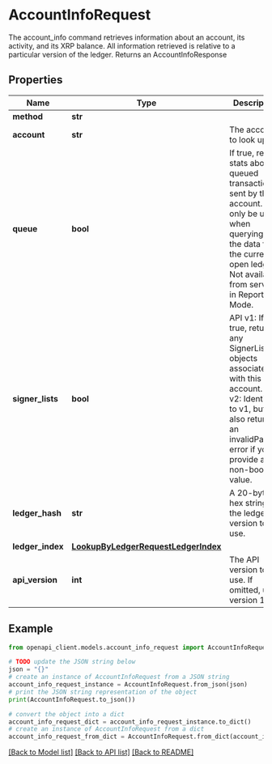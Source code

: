# AccountInfoRequest

The account_info command retrieves information about an account, its activity, and its XRP balance. All information retrieved is relative to a particular version of the ledger. Returns an AccountInfoResponse 

## Properties

Name | Type | Description | Notes
------------ | ------------- | ------------- | -------------
**method** | **str** |  | 
**account** | **str** | The account to look up. | 
**queue** | **bool** | If true, return stats about queued transactions sent by this account. Can only be used when querying for the data from the current open ledger. Not available from servers in Reporting Mode. | [optional] 
**signer_lists** | **bool** | API v1: If true, return any SignerList objects associated with this account. API v2: Identical to v1, but also returns an invalidParams error if you provide a non-boolean value.  | [optional] 
**ledger_hash** | **str** | A 20-byte hex string for the ledger version to use. | [optional] 
**ledger_index** | [**LookupByLedgerRequestLedgerIndex**](LookupByLedgerRequestLedgerIndex.md) |  | [optional] 
**api_version** | **int** | The API version to use. If omitted, uses version 1. | [optional] 

## Example

```python
from openapi_client.models.account_info_request import AccountInfoRequest

# TODO update the JSON string below
json = "{}"
# create an instance of AccountInfoRequest from a JSON string
account_info_request_instance = AccountInfoRequest.from_json(json)
# print the JSON string representation of the object
print(AccountInfoRequest.to_json())

# convert the object into a dict
account_info_request_dict = account_info_request_instance.to_dict()
# create an instance of AccountInfoRequest from a dict
account_info_request_from_dict = AccountInfoRequest.from_dict(account_info_request_dict)
```
[[Back to Model list]](../README.md#documentation-for-models) [[Back to API list]](../README.md#documentation-for-api-endpoints) [[Back to README]](../README.md)


